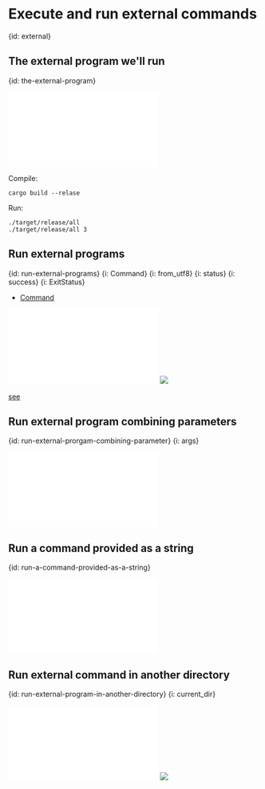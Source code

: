 # Execute and run external commands
{id: external}

## The external program we'll run
{id: the-external-program}

![](examples/external/all/src/main.rs)

Compile:

```
cargo build --relase
```

Run:

```
./target/release/all
./target/release/all 3
```

## Run external programs
{id: run-external-programs}
{i: Command}
{i: from_utf8}
{i: status}
{i: success}
{i: ExitStatus}

* [Command](https://doc.rust-lang.org/std/process/struct.Command.html)

![](examples/external/run-external-command/src/main.rs)
![](examples/external/run-external-command/out.out)

[see](https://stackoverflow.com/questions/41034635/how-do-i-convert-between-string-str-vecu8-and-u8)

## Run external program combining parameters
{id: run-external-prorgam-combining-parameter}
{i: args}

![](examples/external/run-with-args/src/main.rs)

## Run a command provided as a string
{id: run-a-command-provided-as-a-string}

![](examples/external/run-string/src/main.rs)

## Run external command in another directory
{id: run-external-program-in-another-directory}
{i: current_dir}

![](examples/external/chdir-for-execution/src/main.rs)
![](examples/external/chdir-for-execution/out.out)

